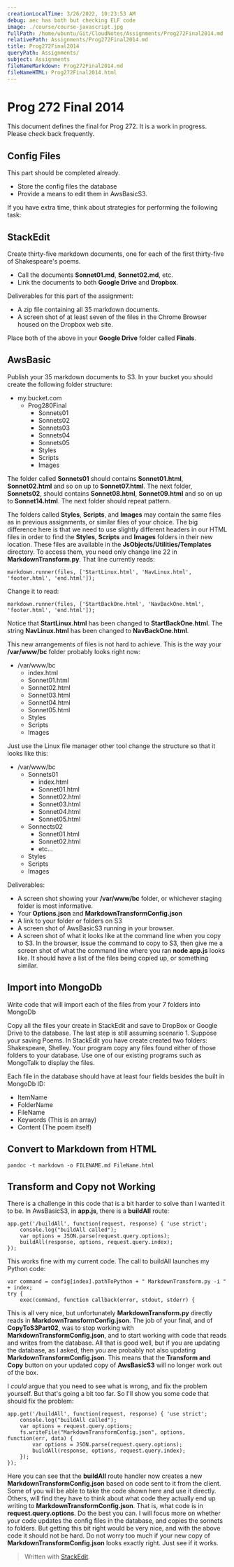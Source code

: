 ```yaml
---
creationLocalTime: 3/26/2022, 10:23:53 AM
debug: aec has both but checking ELF code
image: ./course/course-javascript.jpg
fullPath: /home/ubuntu/Git/CloudNotes/Assignments/Prog272Final2014.md
relativePath: Assignments/Prog272Final2014.md
title: Prog272Final2014
queryPath: Assignments/
subject: Assignments
fileNameMarkdown: Prog272Final2014.md
fileNameHTML: Prog272Final2014.html
---
```



<!-- toc -->
<!-- tocstop -->

# Prog 272 Final 2014

This document defines the final for Prog 272. It is a work in progress. Please check back frequently.

## Config Files

This part should be completed already.

- Store the config files the database
- Provide a means to edit them in AwsBasicS3.

If you have extra time, think about strategies for performing the following task:

## StackEdit

Create thirty-five markdown documents, one for each of the first thirty-five of Shakespeare's poems. 

- Call the documents **Sonnet01.md**, **Sonnet02.md**, etc.
- Link the documents to both **Google Drive** and **Dropbox**.

Deliverables for this part of the assignment:

- A zip file containing all 35 markdown documents. 
- A screen shot of at least seven of the files in the Chrome Browser housed on the Dropbox web site.

Place both of the above in your **Google Drive** folder called **Finals**.

## AwsBasic

Publish your 35 markdown documents to S3. In your bucket you should create the following folder structure:

- my.bucket.com
    - Prog280Final
        - Sonnets01
        - Sonnets02
        - Sonnets03
        - Sonnets04
        - Sonnets05
        - Styles
        - Scripts
        - Images

The folder called **Sonnets01** should contains **Sonnet01.html**, **Sonnet02.html** and so on up to **Sonnet07.html**. The next folder, **Sonnets02**, should contains **Sonnet08.html**, **Sonnet09.html** and so on up to **Sonnet14.html**. The next folder should repeat pattern.

The folders called **Styles**, **Scripts**, and **Images** may contain the same files as in previous assignments, or similar files of your choice. The big difference here is that we need to use slightly different headers in our HTML files in order to find the **Styles**, **Scripts** and **Images** folders in their new location. These files are available in the **JsObjects/Utilities/Templates** directory. To access them, you need only change line 22 in **MarkdownTransform.py**. That line currently reads: 

    markdown.runner(files, ['StartLinux.html', 'NavLinux.html', 'footer.html', 'end.html']);
    
Change it to read:

    markdown.runner(files, ['StartBackOne.html', 'NavBackOne.html', 'footer.html', 'end.html']);
        
Notice that **StartLinux.html** has been changed to **StartBackOne.html**. The string **NavLinux.html** has been changed to **NavBackOne.html**.

This new arrangements of files is not hard to achieve. This is the way your **/var/www/bc** folder probably looks right now:

- /var/www/bc
    - index.html
    - Sonnet01.html
    - Sonnet02.html
    - Sonnet03.html
    - Sonnet04.html
    - Sonnet05.html
    - Styles
    - Scripts
    - Images

Just use the Linux file manager other tool change the structure so that it looks like this:

- /var/www/bc
    - Sonnets01
        - index.html
        - Sonnet01.html
        - Sonnet02.html
        - Sonnet03.html
        - Sonnet04.html
        - Sonnet05.html
    - Sonnects02
        - Sonnet01.html
        - Sonnet02.html
        - etc...
    - Styles
    - Scripts
    - Images

Deliverables:

- A screen shot showing your **/var/www/bc** folder, or whichever staging folder is most informative.
- Your **Options.json** and **MarkdownTransformConfig.json**
- A link to your folder or folders on S3
- A screen shot of AwsBasicS3 running in your browser.
- A screen shot of what it looks like at the command line when you copy to S3. In the browser, issue the command to copy to S3, then give me a screen shot of what the command line where you ran **node app.js** looks like. It should have a list of the files being copied up, or something similar.

## Import into MongoDb

Write code that will import each of the files from your 7 folders into MongoDb

Copy all the files your create in StackEdit and save to DropBox or Google Drive to the database.
The last step is still assuming scenario 1. Suppose your saving Poems. In StackEdit you have create created two folders: Shakespeare, Shelley. Your program copy any files found either of those folders to your database. Use one of our existing programs such as MongoTalk to display the files.

Each file in the database should have at least four fields besides the built in MongoDb ID:

- ItemName
- FolderName
- FileName
- Keywords (This is an array)
- Content (The poem itself)

## Convert to Markdown from HTML

    pandoc -t markdown -o FILENAME.md FileName.html
    
## Transform and Copy not Working

There is a challenge in this code that is a bit harder to solve than I wanted it to be. In AwsBasicS3,
in **app.js**, there is a **buildAll** route:

    app.get('/buildAll', function(request, response) { 'use strict';
    	console.log("buildAll called");	
    	var options = JSON.parse(request.query.options);
    	buildAll(response, options, request.query.index);
    });

This works fine with my current code. The call to buildAll launches my Python code:

    var command = config[index].pathToPython + " MarkdownTransform.py -i " + index;	
	try {
		exec(command, function callback(error, stdout, stderr) {

This is all very nice, but unfortunately **MarkdownTransform.py** directly reads in **MarkdownTransformConfig.json**. The job of your final, and of **CopyToS3Part02**, was to stop working with **MarkdownTransformConfig.json**, and to start working with code that reads and writes from the database. All that is good well, but if you are updating the database, as I asked, then you are probably not also updating **MarkdownTransformConfig.json**. This means that the **Transform and Copy** button on your updated copy of **AwsBasicS3** will no longer work out of the box.

I *could* argue that you need to see what is wrong, and fix the problem yourself. But that's going a bit too far. So I'll show you some code that should fix the problem:

    app.get('/buildAll', function(request, response) { 'use strict';
    	console.log("buildAll called");	
    	var options = request.query.options;
    	fs.writeFile("MarkdownTransformConfig.json", options, function(err, data) {
    		var options = JSON.parse(request.query.options);
    		buildAll(response, options, request.query.index);
    	});
    });

Here you can see that the **buildAll** route handler now creates a new **MarkdownTransformConfig.json** based on code sent to it from the client. Some of you will be able to take the code shown here and use it directly. Others, will find they have to think about what code they actually end up writing to **MarkdownTransformConfig.json**. That is, what code is in **request.query.options**. Do the best you can. I will focus more on whether your code updates the config files in the database, and copies the sonnets to folders. But getting this bit right would be very nice, and with the above code it should not be hard. Do not worry too much if your new copy of **MarkdownTransformConfig.json** looks exactly right. Just see if it works.


> Written with [StackEdit](https://stackedit.io/).